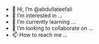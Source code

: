 - 👋 Hi, I’m @abdullateefali
- 👀 I’m interested in ...
- 🌱 I’m currently learning ...
- 💞️ I’m looking to collaborate on ...
- 📫 How to reach me ...

<!---
abdullateefali/abdullateefali is a ✨ special ✨ repository because its `README.md` (this file) appears on your GitHub profile.
You can click the Preview link to take a look at your changes.
--->
